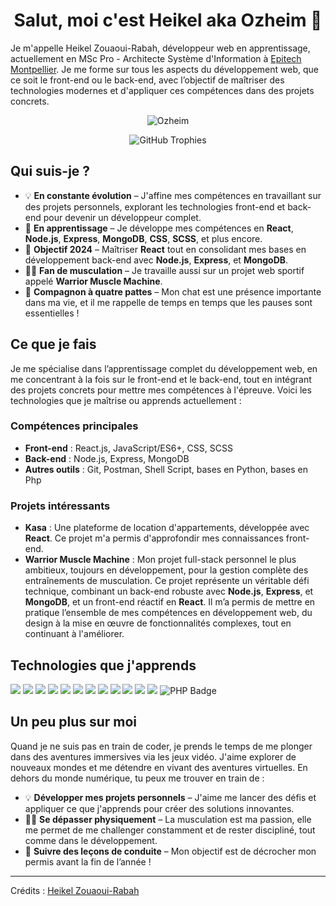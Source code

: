 <h1 align="center">Salut, moi c'est Heikel aka Ozheim 👋</h1>

Je m'appelle Heikel Zouaoui-Rabah, développeur web en apprentissage, actuellement en MSc Pro - Architecte Système d'Information à [Epitech Montpellier](https://www.epitech.eu/fr/). Je me forme sur tous les aspects du développement web, que ce soit le front-end ou le back-end, avec l’objectif de maîtriser des technologies modernes et d'appliquer ces compétences dans des projets concrets.

<p align="center">
    <img src="https://komarev.com/ghpvc/?username=Ozheim" alt="Ozheim" />
</p>

<p align="center">
  <img src="https://github-trophies.vercel.app/?username=Ozheim&theme=matrix&no-frame=false&no-bg=false&margin-w=10&title=MultiLanguage,LongTimeUser,Commits,Repositories,Issues,Followers" alt="GitHub Trophies" />
</p>

## Qui suis-je ?

- 💡 **En constante évolution** – J'affine mes compétences en travaillant sur des projets personnels, explorant les technologies front-end et back-end pour devenir un développeur complet.
- 🌱 **En apprentissage** – Je développe mes compétences en **React**, **Node.js**, **Express**, **MongoDB**, **CSS**, **SCSS**, et plus encore.
- 🎯 **Objectif 2024** – Maîtriser **React** tout en consolidant mes bases en développement back-end avec **Node.js**, **Express**, et **MongoDB**.
- 🏋️‍♂️ **Fan de musculation** – Je travaille aussi sur un projet web sportif appelé **Warrior Muscle Machine**.
- 🐾 **Compagnon à quatre pattes** – Mon chat est une présence importante dans ma vie, et il me rappelle de temps en temps que les pauses sont essentielles !

## Ce que je fais

Je me spécialise dans l’apprentissage complet du développement web, en me concentrant à la fois sur le front-end et le back-end, tout en intégrant des projets concrets pour mettre mes compétences à l'épreuve. Voici les technologies que je maîtrise ou apprends actuellement :

### Compétences principales
- **Front-end** : React.js, JavaScript/ES6+, CSS, SCSS
- **Back-end** : Node.js, Express, MongoDB
- **Autres outils** : Git, Postman, Shell Script, bases en Python, bases en Php

### Projets intéressants
- **Kasa** : Une plateforme de location d'appartements, développée avec **React**. Ce projet m'a permis d'approfondir mes connaissances front-end.
- **Warrior Muscle Machine** : Mon projet full-stack personnel le plus ambitieux, toujours en développement, pour la gestion complète des entraînements de musculation. Ce projet représente un véritable défi technique, combinant un back-end robuste avec **Node.js**, **Express**, et **MongoDB**, et un front-end réactif en **React**. Il m’a permis de mettre en pratique l’ensemble de mes compétences en développement web, du design à la mise en œuvre de fonctionnalités complexes, tout en continuant à l'améliorer.


## Technologies que j'apprends
<p align="left">
    <img src="https://img.shields.io/badge/HTML5-E34F26?style=for-the-badge&logo=html5&logoColor=white">
    <img src="https://img.shields.io/badge/JavaScript-F7DF1E?style=for-the-badge&logo=javascript&logoColor=black">
    <img src="https://img.shields.io/badge/React-20232A?style=for-the-badge&logo=react&logoColor=61DAFB">
    <img src="https://img.shields.io/badge/Node.js-339933?style=for-the-badge&logo=nodedotjs&logoColor=white">
    <img src="https://img.shields.io/badge/Express.js-000000?style=for-the-badge&logo=express&logoColor=white">
    <img src="https://img.shields.io/badge/MongoDB-4EA94B?style=for-the-badge&logo=mongodb&logoColor=white">
    <img src="https://img.shields.io/badge/CSS3-1572B6?style=for-the-badge&logo=css3&logoColor=white">
    <img src="https://img.shields.io/badge/SCSS-CC6699?style=for-the-badge&logo=sass&logoColor=white">
    <img src="https://img.shields.io/badge/Shell_Script-121011?style=for-the-badge&logo=gnu-bash&logoColor=white">
    <img src="https://img.shields.io/badge/Python-3776AB?style=for-the-badge&logo=python&logoColor=white">
    <img src="https://img.shields.io/badge/Git-F05032?style=for-the-badge&logo=git&logoColor=white">
    <img src="https://img.shields.io/badge/Postman-FF6C37?style=for-the-badge&logo=Postman&logoColor=white">
    <img src="https://img.shields.io/badge/PHP-777BB4?style=for-the-badge&logo=php&logoColor=white" alt="PHP Badge">

</p>



## Un peu plus sur moi
Quand je ne suis pas en train de coder, je prends le temps de me plonger dans des aventures immersives via les jeux vidéo. J'aime explorer de nouveaux mondes et me détendre en vivant des aventures virtuelles. En dehors du monde numérique, tu peux me trouver en train de :

- 💡 **Développer mes projets personnels** – J'aime me lancer des défis et appliquer ce que j'apprends pour créer des solutions innovantes.
- 🏋️‍♂️ **Se dépasser physiquement** – La musculation est ma passion, elle me permet de me challenger constamment et de rester discipliné, tout comme dans le développement.
- 🚗 **Suivre des leçons de conduite** – Mon objectif est de décrocher mon permis avant la fin de l’année !


-----
Crédits : [Heikel Zouaoui-Rabah](https://github.com/Ozheim)
